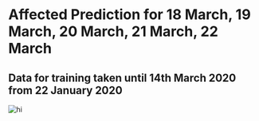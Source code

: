 # Affected Prediction for 18 March, 19 March, 20 March, 21 March, 22 March
## Data for training taken until 14th March 2020 from 22 January 2020
<img src="https://github.com/MahirMahbub/Covid-19-Trend-Bangladesh/blob/master/corona_confirmed.jpg" alt="hi" class="inline"/>

